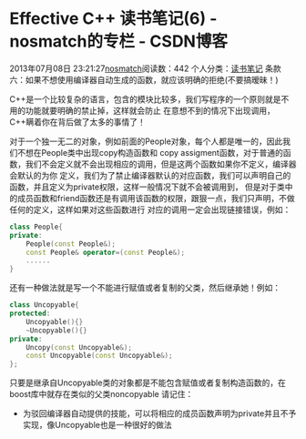 # Effective C++ 读书笔记(6) - nosmatch的专栏 - CSDN博客
2013年07月08日 23:21:27[nosmatch](https://me.csdn.net/HDUTigerkin)阅读数：442
个人分类：[读书笔记](https://blog.csdn.net/HDUTigerkin/article/category/1432055)
条款六：如果不想使用编译器自动生成的函数，就应该明确的拒绝(不要搞暧昧！)
> 
C++是一个比较复杂的语言，包含的模块比较多，我们写程序的一个原则就是不用的功能就要明确的禁止掉，这样就会防止
在意想不到的情况下出现调用，C++瞒着你在背后做了太多的事情了！
> 
对于一个独一无二的对象，例如前面的People对象，每个人都是唯一的，因此我们不想在People类中出现copy构造函数和
copy assigment函数，对于普通的函数，我们不会定义就不会出现相应的调用，但是这两个函数如果你不定义，编译器会默认的为你
定义，我们为了禁止编译器默认的对应函数，我们可以声明自己的函数，并且定义为private权限，这样一般情况下就不会被调用到，
但是对于类中的成员函数和friend函数还是有调用该函数的权限，跟狠一点，我们只声明，不做任何的定义，这样如果对这些函数进行
对应的调用一定会出现链接错误，例如：
> 
```cpp
class People{
private:
    People(const People&);
    const People& operator=(const People&);
    ......
}
```
还有一种做法就是写一个不能进行赋值或者复制的父类，然后继承她！例如：
```cpp
class Uncopyable{
protected:
    Uncopyable(){}
    ~Uncopyable(){}
private:
    Uncopy(const Uncopyable&);
    const Uncopyable(const Uncopyable&);
};
```
只要是继承自Uncopyable类的对象都是不能包含赋值或者复制构造函数的，在boost库中就存在类似的父类noncopyable
请记住：
- 为驳回编译器自动提供的技能，可以将相应的成员函数声明为private并且不予实现，像Uncopyable也是一种很好的做法
> 
